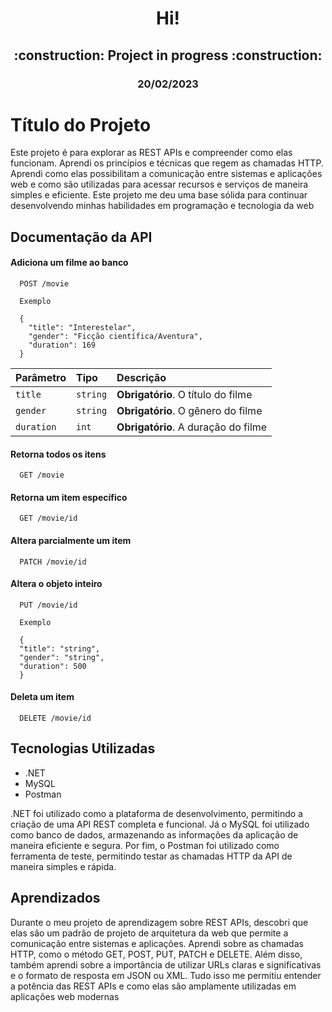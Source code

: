 <h1 align="center">Hi!</h1>
<h2 align="center">
:construction: Project in progress :construction:
</h2>
<h3 align="center">20/02/2023</h3>


# Título do Projeto

Este projeto é para explorar as REST APIs e compreender como elas funcionam. Aprendi os princípios e técnicas que regem as chamadas HTTP. Aprendi como elas possibilitam a comunicação entre sistemas e aplicações web e como são utilizadas para acessar recursos e serviços de maneira simples e eficiente. Este projeto me deu uma base sólida para continuar desenvolvendo minhas habilidades em programação e tecnologia da web


## Documentação da API

#### Adiciona um filme ao banco

```http
  POST /movie

  Exemplo

  {
    "title": "Interestelar",
    "gender": "Ficção científica/Aventura",
    "duration": 169
  }
```

| Parâmetro   | Tipo       | Descrição                                   |
| :---------- | :--------- | :------------------------------------------ |
| `title`      | `string` | **Obrigatório**. O título do filme|
| `gender`      | `string` | **Obrigatório**. O gênero do filme |
| `duration`      | `int` | **Obrigatório**. A duração do filme |

#### Retorna todos os itens

```http
  GET /movie
```

#### Retorna um item específico

```http
  GET /movie/id
```

#### Altera parcialmente um item

```http
  PATCH /movie/id
```

#### Altera o objeto inteiro

```http
  PUT /movie/id

  Exemplo

  {
  "title": "string",
  "gender": "string",
  "duration": 500
  }
```

#### Deleta um item

```http
  DELETE /movie/id
```

## Tecnologias Utilizadas
- .NET
- MySQL
- Postman

.NET foi utilizado como a plataforma de desenvolvimento, permitindo a criação de uma API REST completa e funcional. Já o MySQL foi utilizado como banco de dados, armazenando as informações da aplicação de maneira eficiente e segura. Por fim, o Postman foi utilizado como ferramenta de teste, permitindo testar as chamadas HTTP da API de maneira simples e rápida.

## Aprendizados

Durante o meu projeto de aprendizagem sobre REST APIs, descobri que elas são um padrão de projeto de arquitetura da web que permite a comunicação entre sistemas e aplicações. Aprendi sobre as chamadas HTTP, como o método GET, POST, PUT, PATCH e DELETE. Além disso, também aprendi sobre a importância de utilizar URLs claras e significativas e o formato de resposta em JSON ou XML. Tudo isso me permitiu entender a potência das REST APIs e como elas são amplamente utilizadas em aplicações web modernas

